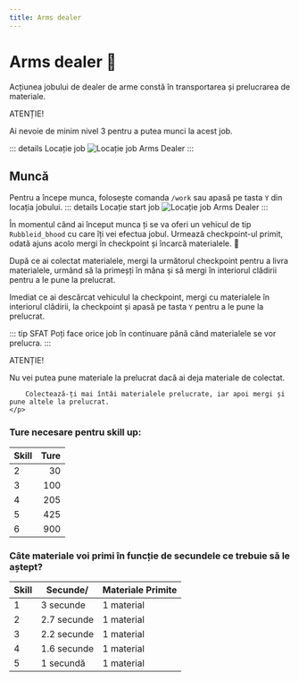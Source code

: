 ```yaml
---
title: Arms dealer
---
```


# Arms dealer 🔫
Acțiunea jobului de dealer de arme constă în transportarea și prelucrarea de materiale.

<div class="danger-container">
    <p class="title">ATENȚIE!</p>
    <p class="description">Ai nevoie de minim nivel 3 pentru a putea munci la acest job.</p>
</div>

::: details Locație job
![Locație job Arms Dealer](https://i.imgur.com/ToTs7zg.png "Arms Dealer")
:::
## Muncă
Pentru a începe munca, folosește comanda `/work` sau apasă pe tasta `Y` din locația jobului.
::: details Locație start job
![Locație job Arms Dealer](https://i.imgur.com/PQH4JHI.png "Locație job Arms Dealer")
:::

În momentul când ai început munca ți se va oferi un vehicul de tip `Rubbleid_bhood` cu care îți vei efectua jobul. Urmează checkpoint-ul primit, odată ajuns acolo mergi în checkpoint și încarcă materialele. 🔫

După ce ai colectat materialele, mergi la următorul checkpoint pentru a livra materialele, urmând să la primeșți în mâna și să mergi în interiorul clădirii pentru a le pune la prelucrat.

Imediat ce ai descărcat vehiculul la checkpoint, mergi cu materialele în interiorul clădirii, la checkpoint și apasă pe tasta `Y` pentru a le pune la prelucrat.

::: tip SFAT
Poți face orice job în continuare până când materialele se vor prelucra.
:::

<div class="danger-container">
    <p class="title">ATENȚIE!</p>
    <p class="description">
        Nu vei putea pune materiale la prelucrat dacă ai deja materiale de colectat.

        Colectează-ți mai întâi materialele prelucrate, iar apoi mergi și pune altele la prelucrat.
    </p>
</div>


### Ture necesare pentru skill up:

| Skill         |  Ture  |
| ------------- | ----:  |
| 2             | 30     |
| 3             | 100    |
| 4             | 205    |
| 5             | 425    |
| 6             | 900    |


### Câte materiale voi primi în funcție de secundele ce trebuie să le aștept?

| Skill | Secunde/ | Materiale Primite |
|-------|-------------------|-------------------|
| 1     | 3 secunde         | 1 material        |
| 2     | 2.7 secunde       | 1 material        |
| 3     | 2.2 secunde       | 1 material        |
| 4     | 1.6 secunde       | 1 material        |
| 5     | 1 secundă         | 1 material        |

